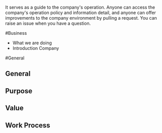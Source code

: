 It serves as a guide to the company's operation. Anyone can access the company's operation policy and information detail, and anyone can offer improvements to the company environment by pulling a request. You can raise an issue when you have a question.

#Business
- What we are doing
- Introduction Company

#General
## General
## Purpose 
## Value

## Work Process

